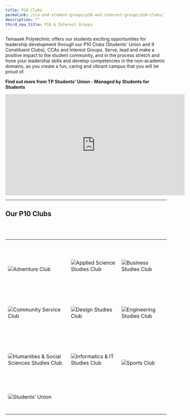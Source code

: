 ```yaml
---
title: P10 Clubs
permalink: /cca-and-student-groups/p10-and-interest-groups/p10-clubs/
description: ""
third_nav_title: P10 & Interest Groups
---
```

Temasek Polytechnic offers our students exciting opportunities for leadership development through our P10 Clubs (Students' Union and 9 Constituent Clubs), CCAs and Interest Groups. Serve, lead and make a positive impact to the student community, and in the process stretch and hone your leadership skills and develop competencies in the non-academic domains, as you create a fun, caring and vibrant campus that you will be proud of.

**Find out more from TP Students' Union - Managed by Students for Students**

<div class="bp-youtube">
<iframe width="560" height="315" src="https://www.youtube.com/embed/nV-4sHZ6l_c" title="YouTube video player" frameborder="0" allow="accelerometer; autoplay; clipboard-write; encrypted-media; gyroscope; picture-in-picture" allowfullscreen></iframe>
</div>

---

## Our P10 Clubs

<div>
    <table>
        <tr>
            <td style="max-width:33%; vertical-align:bottom; border:none"><br>
                <a href="/p10/adventure-club/" style="text-decoration: none">
                    <image src="/images/P10/TPAC_button-01.png" style="display:block;margin-left:auto;margin-right:auto;" alt="Adventure Club">
                    </image>
                </a>
            </td>
            <td style="max-width:33%; vertical-align:bottom; border:none"><br>
                <a href="/p10/applied-science-studies-club/" style="text-decoration: none">
                    <image src="/images/P10/ASSC_button-01.png" style="display:block;margin-left:auto;margin-right:auto;" alt="Applied Science Studies Club">
                    </image>
                </a>
            </td>
            <td style="max-width:33%; vertical-align:bottom; border:none"><br>
                <a href="/p10/business-studies-club/" style="text-decoration: none">
                    <image src="/images/P10/BSC_button-01.png" style="display:block;margin-left:auto;margin-right:auto;" alt="Business Studies Club">
                    </image>
                </a>
            </td>
        </tr>
        <tr>
            <td style="max-width:33%; vertical-align:bottom; border:none"><br>
                <a href="/p10/community-service-club/" style="text-decoration: none">
                    <image src="/images/P10/CSC_button-01.png" style="display:block;margin-left:auto;margin-right:auto;" alt="Community Service Club">
                    </image>
                </a>
            </td>
            <td style="max-width:33%; vertical-align:bottom; border:none"><br>
                <a href="/p10/design-studies-club/" style="text-decoration: none">
                    <image src="/images/P10/DSC_button-01.png" style="display:block;margin-left:auto;margin-right:auto;" alt="Design Studies Club">
                    </image>
                </a>
            </td>
            <td style="max-width:33%; vertical-align:bottom; border:none"><br>
                <a href="/p10/engineering-studies-club/" style="text-decoration: none">
                    <image src="/images/P10/ESC_button-01.png" style="display:block;margin-left:auto;margin-right:auto;" alt="Engineering Studies Club">
                    </image>
                </a>
            </td>
        </tr>
        <tr>
            <td style="max-width:33%; vertical-align:bottom; border:none"><br>
                <a href="/p10/humanities-and-social-sciences-studies-club/" style="text-decoration: none">
                    <image src="/images/P10/HSSSC_button-01.png" style="display:block;margin-left:auto;margin-right:auto;" alt="Humanities & Social Sciences Studies Club">
                    </image>
                </a>
            </td>
            <td style="max-width:33%; vertical-align:bottom; border:none"><br>
                <a href="/p10/informatics-and-it-studies-club/" style="text-decoration: none">
                    <image src="/images/P10/IITSC_button-01.png" style="display:block;margin-left:auto;margin-right:auto;" alt="Informatics & IT Studies Club">
                    </image>
                </a>
            </td>
            <td style="max-width:33%; vertical-align:bottom; border:none"><br>
                <a href="/p10/sports-club/" style="text-decoration: none">
                    <image src="/images/P10/SPORTS CLUB_button-01-v2.png" style="display:block;margin-left:auto;margin-right:auto;" alt="Sports Club">
                    </image>
                </a>
            </td>
        </tr>
        <tr>
            <td style="max-width:33%; vertical-align:bottom; border:none"><br>
                <a href="/p10/students-union/" style="text-decoration: none">
                    <image src="/images/P10/TPSU_button-01.png" style="display:block;margin-left:auto;margin-right:auto;" alt="Students’ Union">
                    </image>
                </a>
            </td>
        </tr>
    </table>
</div>